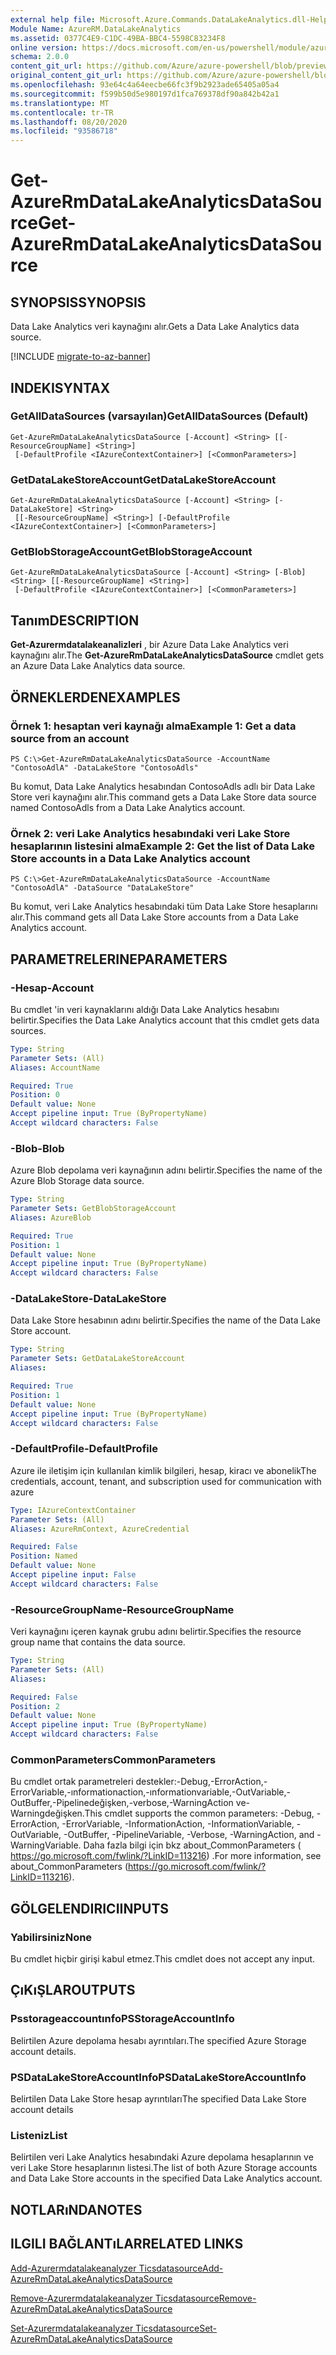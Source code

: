 ```yaml
---
external help file: Microsoft.Azure.Commands.DataLakeAnalytics.dll-Help.xml
Module Name: AzureRM.DataLakeAnalytics
ms.assetid: 0377C4E9-C1DC-49BA-BBC4-5598C83234F8
online version: https://docs.microsoft.com/en-us/powershell/module/azurerm.datalakeanalytics/get-azurermdatalakeanalyticsdatasource
schema: 2.0.0
content_git_url: https://github.com/Azure/azure-powershell/blob/preview/src/ResourceManager/DataLakeAnalytics/Commands.DataLakeAnalytics/help/Get-AzureRmDataLakeAnalyticsDataSource.md
original_content_git_url: https://github.com/Azure/azure-powershell/blob/preview/src/ResourceManager/DataLakeAnalytics/Commands.DataLakeAnalytics/help/Get-AzureRmDataLakeAnalyticsDataSource.md
ms.openlocfilehash: 93e64c4a64eecbe66fc3f9b2923ade65405a05a4
ms.sourcegitcommit: f599b50d5e980197d1fca769378df90a842b42a1
ms.translationtype: MT
ms.contentlocale: tr-TR
ms.lasthandoff: 08/20/2020
ms.locfileid: "93586718"
---
```

# <span data-ttu-id="a99ae-101">Get-AzureRmDataLakeAnalyticsDataSource</span><span class="sxs-lookup"><span data-stu-id="a99ae-101">Get-AzureRmDataLakeAnalyticsDataSource</span></span>

## <span data-ttu-id="a99ae-102">SYNOPSIS</span><span class="sxs-lookup"><span data-stu-id="a99ae-102">SYNOPSIS</span></span>
<span data-ttu-id="a99ae-103">Data Lake Analytics veri kaynağını alır.</span><span class="sxs-lookup"><span data-stu-id="a99ae-103">Gets a Data Lake Analytics data source.</span></span>

[!INCLUDE [migrate-to-az-banner](../../includes/migrate-to-az-banner.md)]

## <span data-ttu-id="a99ae-104">INDEKI</span><span class="sxs-lookup"><span data-stu-id="a99ae-104">SYNTAX</span></span>

### <span data-ttu-id="a99ae-105">GetAllDataSources (varsayılan)</span><span class="sxs-lookup"><span data-stu-id="a99ae-105">GetAllDataSources (Default)</span></span>
```
Get-AzureRmDataLakeAnalyticsDataSource [-Account] <String> [[-ResourceGroupName] <String>]
 [-DefaultProfile <IAzureContextContainer>] [<CommonParameters>]
```

### <span data-ttu-id="a99ae-106">GetDataLakeStoreAccount</span><span class="sxs-lookup"><span data-stu-id="a99ae-106">GetDataLakeStoreAccount</span></span>
```
Get-AzureRmDataLakeAnalyticsDataSource [-Account] <String> [-DataLakeStore] <String>
 [[-ResourceGroupName] <String>] [-DefaultProfile <IAzureContextContainer>] [<CommonParameters>]
```

### <span data-ttu-id="a99ae-107">GetBlobStorageAccount</span><span class="sxs-lookup"><span data-stu-id="a99ae-107">GetBlobStorageAccount</span></span>
```
Get-AzureRmDataLakeAnalyticsDataSource [-Account] <String> [-Blob] <String> [[-ResourceGroupName] <String>]
 [-DefaultProfile <IAzureContextContainer>] [<CommonParameters>]
```

## <span data-ttu-id="a99ae-108">Tanım</span><span class="sxs-lookup"><span data-stu-id="a99ae-108">DESCRIPTION</span></span>
<span data-ttu-id="a99ae-109">**Get-Azurermdatalakeanalizleri** , bir Azure Data Lake Analytics veri kaynağını alır.</span><span class="sxs-lookup"><span data-stu-id="a99ae-109">The **Get-AzureRmDataLakeAnalyticsDataSource** cmdlet gets an Azure Data Lake Analytics data source.</span></span>

## <span data-ttu-id="a99ae-110">ÖRNEKLERDEN</span><span class="sxs-lookup"><span data-stu-id="a99ae-110">EXAMPLES</span></span>

### <span data-ttu-id="a99ae-111">Örnek 1: hesaptan veri kaynağı alma</span><span class="sxs-lookup"><span data-stu-id="a99ae-111">Example 1: Get a data source from an account</span></span>
```
PS C:\>Get-AzureRmDataLakeAnalyticsDataSource -AccountName "ContosoAdlA" -DataLakeStore "ContosoAdls"
```

<span data-ttu-id="a99ae-112">Bu komut, Data Lake Analytics hesabından ContosoAdls adlı bir Data Lake Store veri kaynağını alır.</span><span class="sxs-lookup"><span data-stu-id="a99ae-112">This command gets a Data Lake Store data source named ContosoAdls from a Data Lake Analytics account.</span></span>

### <span data-ttu-id="a99ae-113">Örnek 2: veri Lake Analytics hesabındaki veri Lake Store hesaplarının listesini alma</span><span class="sxs-lookup"><span data-stu-id="a99ae-113">Example 2: Get the list of Data Lake Store accounts in a Data Lake Analytics account</span></span>
```
PS C:\>Get-AzureRmDataLakeAnalyticsDataSource -AccountName "ContosoAdlA" -DataSource "DataLakeStore"
```

<span data-ttu-id="a99ae-114">Bu komut, veri Lake Analytics hesabındaki tüm Data Lake Store hesaplarını alır.</span><span class="sxs-lookup"><span data-stu-id="a99ae-114">This command gets all Data Lake Store accounts from a Data Lake Analytics account.</span></span>

## <span data-ttu-id="a99ae-115">PARAMETRELERINE</span><span class="sxs-lookup"><span data-stu-id="a99ae-115">PARAMETERS</span></span>

### <span data-ttu-id="a99ae-116">-Hesap</span><span class="sxs-lookup"><span data-stu-id="a99ae-116">-Account</span></span>
<span data-ttu-id="a99ae-117">Bu cmdlet 'in veri kaynaklarını aldığı Data Lake Analytics hesabını belirtir.</span><span class="sxs-lookup"><span data-stu-id="a99ae-117">Specifies the Data Lake Analytics account that this cmdlet gets data sources.</span></span>

```yaml
Type: String
Parameter Sets: (All)
Aliases: AccountName

Required: True
Position: 0
Default value: None
Accept pipeline input: True (ByPropertyName)
Accept wildcard characters: False
```

### <span data-ttu-id="a99ae-118">-Blob</span><span class="sxs-lookup"><span data-stu-id="a99ae-118">-Blob</span></span>
<span data-ttu-id="a99ae-119">Azure Blob depolama veri kaynağının adını belirtir.</span><span class="sxs-lookup"><span data-stu-id="a99ae-119">Specifies the name of the Azure Blob Storage data source.</span></span>

```yaml
Type: String
Parameter Sets: GetBlobStorageAccount
Aliases: AzureBlob

Required: True
Position: 1
Default value: None
Accept pipeline input: True (ByPropertyName)
Accept wildcard characters: False
```

### <span data-ttu-id="a99ae-120">-DataLakeStore</span><span class="sxs-lookup"><span data-stu-id="a99ae-120">-DataLakeStore</span></span>
<span data-ttu-id="a99ae-121">Data Lake Store hesabının adını belirtir.</span><span class="sxs-lookup"><span data-stu-id="a99ae-121">Specifies the name of the Data Lake Store account.</span></span>

```yaml
Type: String
Parameter Sets: GetDataLakeStoreAccount
Aliases: 

Required: True
Position: 1
Default value: None
Accept pipeline input: True (ByPropertyName)
Accept wildcard characters: False
```

### <span data-ttu-id="a99ae-122">-DefaultProfile</span><span class="sxs-lookup"><span data-stu-id="a99ae-122">-DefaultProfile</span></span>
<span data-ttu-id="a99ae-123">Azure ile iletişim için kullanılan kimlik bilgileri, hesap, kiracı ve abonelik</span><span class="sxs-lookup"><span data-stu-id="a99ae-123">The credentials, account, tenant, and subscription used for communication with azure</span></span>

```yaml
Type: IAzureContextContainer
Parameter Sets: (All)
Aliases: AzureRmContext, AzureCredential

Required: False
Position: Named
Default value: None
Accept pipeline input: False
Accept wildcard characters: False
```

### <span data-ttu-id="a99ae-124">-ResourceGroupName</span><span class="sxs-lookup"><span data-stu-id="a99ae-124">-ResourceGroupName</span></span>
<span data-ttu-id="a99ae-125">Veri kaynağını içeren kaynak grubu adını belirtir.</span><span class="sxs-lookup"><span data-stu-id="a99ae-125">Specifies the resource group name that contains the data source.</span></span>

```yaml
Type: String
Parameter Sets: (All)
Aliases: 

Required: False
Position: 2
Default value: None
Accept pipeline input: True (ByPropertyName)
Accept wildcard characters: False
```

### <span data-ttu-id="a99ae-126">CommonParameters</span><span class="sxs-lookup"><span data-stu-id="a99ae-126">CommonParameters</span></span>
<span data-ttu-id="a99ae-127">Bu cmdlet ortak parametreleri destekler:-Debug,-ErrorAction,-ErrorVariable,-ınformationaction,-ınformationvariable,-OutVariable,-OutBuffer,-Pipelinedeğişken,-verbose,-WarningAction ve-Warningdeğişken.</span><span class="sxs-lookup"><span data-stu-id="a99ae-127">This cmdlet supports the common parameters: -Debug, -ErrorAction, -ErrorVariable, -InformationAction, -InformationVariable, -OutVariable, -OutBuffer, -PipelineVariable, -Verbose, -WarningAction, and -WarningVariable.</span></span> <span data-ttu-id="a99ae-128">Daha fazla bilgi için bkz about_CommonParameters ( https://go.microsoft.com/fwlink/?LinkID=113216) .</span><span class="sxs-lookup"><span data-stu-id="a99ae-128">For more information, see about_CommonParameters (https://go.microsoft.com/fwlink/?LinkID=113216).</span></span>

## <span data-ttu-id="a99ae-129">GÖLGELENDIRICI</span><span class="sxs-lookup"><span data-stu-id="a99ae-129">INPUTS</span></span>

### <span data-ttu-id="a99ae-130">Yabilirsiniz</span><span class="sxs-lookup"><span data-stu-id="a99ae-130">None</span></span>
<span data-ttu-id="a99ae-131">Bu cmdlet hiçbir girişi kabul etmez.</span><span class="sxs-lookup"><span data-stu-id="a99ae-131">This cmdlet does not accept any input.</span></span>

## <span data-ttu-id="a99ae-132">ÇıKıŞLAR</span><span class="sxs-lookup"><span data-stu-id="a99ae-132">OUTPUTS</span></span>

### <span data-ttu-id="a99ae-133">Psstorageaccountınfo</span><span class="sxs-lookup"><span data-stu-id="a99ae-133">PSStorageAccountInfo</span></span>
<span data-ttu-id="a99ae-134">Belirtilen Azure depolama hesabı ayrıntıları.</span><span class="sxs-lookup"><span data-stu-id="a99ae-134">The specified Azure Storage account details.</span></span>

### <span data-ttu-id="a99ae-135">PSDataLakeStoreAccountInfo</span><span class="sxs-lookup"><span data-stu-id="a99ae-135">PSDataLakeStoreAccountInfo</span></span>
<span data-ttu-id="a99ae-136">Belirtilen Data Lake Store hesap ayrıntıları</span><span class="sxs-lookup"><span data-stu-id="a99ae-136">The specified Data Lake Store account details</span></span>

### <span data-ttu-id="a99ae-137">Listeniz<AdlDataSource></span><span class="sxs-lookup"><span data-stu-id="a99ae-137">List<AdlDataSource></span></span>
<span data-ttu-id="a99ae-138">Belirtilen veri Lake Analytics hesabındaki Azure depolama hesaplarının ve veri Lake Store hesaplarının listesi.</span><span class="sxs-lookup"><span data-stu-id="a99ae-138">The list of both Azure Storage accounts and Data Lake Store accounts in the specified Data Lake Analytics account.</span></span>

## <span data-ttu-id="a99ae-139">NOTLARıNDA</span><span class="sxs-lookup"><span data-stu-id="a99ae-139">NOTES</span></span>

## <span data-ttu-id="a99ae-140">ILGILI BAĞLANTıLAR</span><span class="sxs-lookup"><span data-stu-id="a99ae-140">RELATED LINKS</span></span>

[<span data-ttu-id="a99ae-141">Add-Azurermdatalakeanalyzer Ticsdatasource</span><span class="sxs-lookup"><span data-stu-id="a99ae-141">Add-AzureRmDataLakeAnalyticsDataSource</span></span>](./Add-AzureRmDataLakeAnalyticsDataSource.md)

[<span data-ttu-id="a99ae-142">Remove-Azurermdatalakeanalyzer Ticsdatasource</span><span class="sxs-lookup"><span data-stu-id="a99ae-142">Remove-AzureRmDataLakeAnalyticsDataSource</span></span>](./Remove-AzureRmDataLakeAnalyticsDataSource.md)

[<span data-ttu-id="a99ae-143">Set-Azurermdatalakeanalyzer Ticsdatasource</span><span class="sxs-lookup"><span data-stu-id="a99ae-143">Set-AzureRmDataLakeAnalyticsDataSource</span></span>](./Set-AzureRmDataLakeAnalyticsDataSource.md)


